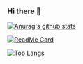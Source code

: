 ### Hi there 👋

<!--
**breewf/breewf** is a ✨ _special_ ✨ repository because its `README.md` (this file) appears on your GitHub profile.

Here are some ideas to get you started:

- 🔭 I’m currently working on ...
- 🌱 I’m currently learning ...
- 👯 I’m looking to collaborate on ...
- 🤔 I’m looking for help with ...
- 💬 Ask me about ...
- 📫 How to reach me: ...
- 😄 Pronouns: ...
- ⚡ Fun fact: ...
-->

[![Anurag's github stats](https://github-readme-stats.vercel.app/api?username=breewf&count_private=true&show_icons=true&theme=dark)](https://github.com/breewf?tab=repositories)

[![ReadMe Card](https://github-readme-stats.vercel.app/api/pin/?username=breewf&theme=dark&repo=AnimAndView
)](https://github.com/breewf/AnimAndView)

[![Top Langs](https://github-readme-stats.vercel.app/api/top-langs/?username=breewf&layout=compact)](https://github.com/breewf?tab=repositories)
